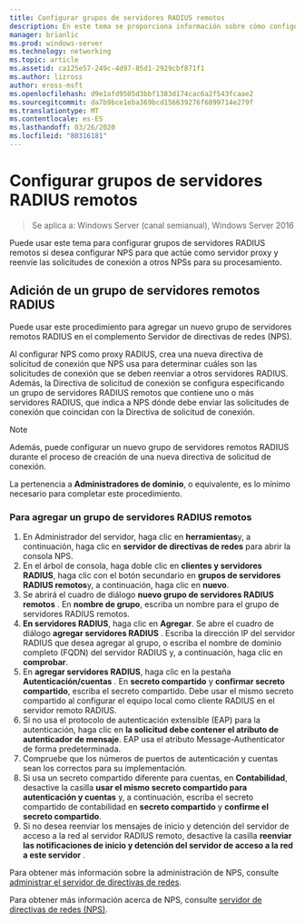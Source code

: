 ```yaml
---
title: Configurar grupos de servidores RADIUS remotos
description: En este tema se proporciona información sobre cómo configurar grupos de servidores RADIUS remotos en el servidor de directivas de redes en Windows Server 2016.
manager: brianlic
ms.prod: windows-server
ms.technology: networking
ms.topic: article
ms.assetid: ca125e57-249c-4d97-85d1-2929cbf871f1
ms.author: lizross
author: eross-msft
ms.openlocfilehash: d9e1afd9505d3bbf1383d174cac6a2f543fcaae2
ms.sourcegitcommit: da7b9bce1eba369bcd156639276f6899714e279f
ms.translationtype: MT
ms.contentlocale: es-ES
ms.lasthandoff: 03/26/2020
ms.locfileid: "80316181"
---
```

# <a name="configure-remote-radius-server-groups"></a>Configurar grupos de servidores RADIUS remotos

>Se aplica a: Windows Server (canal semianual), Windows Server 2016

Puede usar este tema para configurar grupos de servidores RADIUS remotos si desea configurar NPS para que actúe como servidor proxy y reenvíe las solicitudes de conexión a otros NPSs para su procesamiento.

## <a name="add-a-remote-radius-server-group"></a>Adición de un grupo de servidores remotos RADIUS

Puede usar este procedimiento para agregar un nuevo grupo de servidores remotos RADIUS en el complemento Servidor de directivas de redes (NPS).

Al configurar NPS como proxy RADIUS, crea una nueva directiva de solicitud de conexión que NPS usa para determinar cuáles son las solicitudes de conexión que se deben reenviar a otros servidores RADIUS. Además, la Directiva de solicitud de conexión se configura especificando un grupo de servidores RADIUS remotos que contiene uno o más servidores RADIUS, que indica a NPS dónde debe enviar las solicitudes de conexión que coincidan con la Directiva de solicitud de conexión.

>[!NOTE]
>Además, puede configurar un nuevo grupo de servidores remotos RADIUS durante el proceso de creación de una nueva directiva de solicitud de conexión.

La pertenencia a **Administradores de dominio**, o equivalente, es lo mínimo necesario para completar este procedimiento.

### <a name="to-add-a-remote-radius-server-group"></a>Para agregar un grupo de servidores RADIUS remotos 

1. En Administrador del servidor, haga clic en **herramientas**y, a continuación, haga clic en **servidor de directivas de redes** para abrir la consola NPS.
2. En el árbol de consola, haga doble clic en **clientes y servidores RADIUS**, haga clic con el botón secundario en **grupos de servidores RADIUS remotos**y, a continuación, haga clic en **nuevo**.
3. Se abrirá el cuadro de diálogo **nuevo grupo de servidores RADIUS remotos** . En **nombre de grupo**, escriba un nombre para el grupo de servidores RADIUS remotos.
4. **En servidores RADIUS**, haga clic en **Agregar**. Se abre el cuadro de diálogo **agregar servidores RADIUS** . Escriba la dirección IP del servidor RADIUS que desea agregar al grupo, o escriba el nombre de dominio completo \(FQDN\) del servidor RADIUS y, a continuación, haga clic en **comprobar**.
5. En **agregar servidores RADIUS**, haga clic en la pestaña **Autenticación/cuentas** . En **secreto compartido** y **confirmar secreto compartido**, escriba el secreto compartido. Debe usar el mismo secreto compartido al configurar el equipo local como cliente RADIUS en el servidor remoto RADIUS.
6. Si no usa el protocolo de autenticación extensible (EAP) para la autenticación, haga clic en **la solicitud debe contener el atributo de autenticador de mensaje**. EAP usa el atributo Message-Authenticator de forma predeterminada.
7. Compruebe que los números de puertos de autenticación y cuentas sean los correctos para su implementación.
8. Si usa un secreto compartido diferente para cuentas, en **Contabilidad**, desactive la casilla **usar el mismo secreto compartido para autenticación y cuentas** y, a continuación, escriba el secreto compartido de contabilidad en **secreto compartido** y **confirme el secreto compartido**.
9. Si no desea reenviar los mensajes de inicio y detención del servidor de acceso a la red al servidor RADIUS remoto, desactive la casilla **reenviar las notificaciones de inicio y detención del servidor de acceso a la red a este servidor** .

Para obtener más información sobre la administración de NPS, consulte [administrar el servidor de directivas de redes](nps-manage-top.md).

Para obtener más información acerca de NPS, consulte [servidor de directivas de redes (NPS)](nps-top.md).

